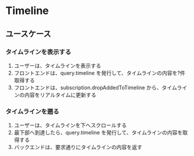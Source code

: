 # Timeline

## ユースケース

### タイムラインを表示する

1. ユーザーは、タイムラインを表示する
2. フロントエンドは、query.timeline を発行して、タイムラインの内容を?件取得する
3. フロントエンドは、subscription.dropAddedToTimeline から、タイムラインの内容をリアルタイムに更新する

### タイムラインを遡る

1. ユーザーは、タイムラインを下へスクロールする
2. 最下部へ到達したら、query.timeline を発行して、タイムラインの内容を取得する
3. バックエンドは、要求通りにタイムラインの内容を返す
